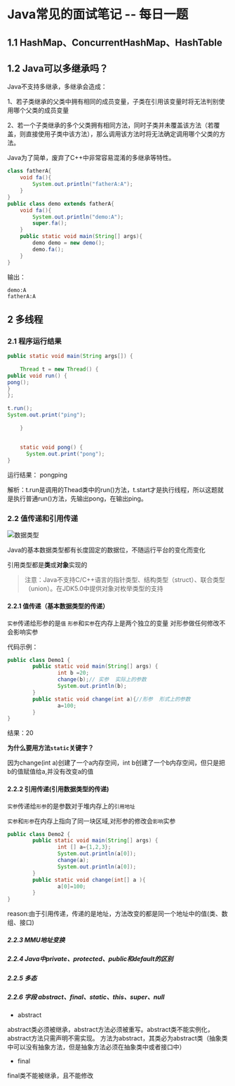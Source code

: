 #  Java常见的面试笔记 -- 每日一题

## 1.1 HashMap、ConcurrentHashMap、HashTable

## 1.2 Java可以多继承吗？
Java不支持多继承，多继承会造成：

1、若子类继承的父类中拥有相同的成员变量，子类在引用该变量时将无法判别使用哪个父类的成员变量

2、若一个子类继承的多个父类拥有相同方法，同时子类并未覆盖该方法（若覆盖，则直接使用子类中该方法），那么调用该方法时将无法确定调用哪个父类的方法。

Java为了简单，废弃了C++中非常容易混淆的多继承等特性。

```java
class fatherA{
    void fa(){
        System.out.println("fatherA:A");
    }
}
public class demo extends fatherA{
    void fa(){
        System.out.println("demo:A");
        super.fa();
    }
    public static void main(String[] args){
        demo demo = new demo();
        demo.fa();
    }
}
```
输出：

```
demo:A
fatherA:A
```


## 2 多线程

### 2.1 程序运行结果

```java
public static void main(String args[]) {
 
    Thread t = new Thread() {
public void run() {
pong();
}
};
 
t.run();
System.out.print("ping");
 
    }
 
    
    static void pong() {
      System.out.print("pong");
}

```

运行结果： pongping

解析：t.run是调用的Thead类中的run()方法，t.start才是执行线程，所以这题就是执行普通run()方法，先输出pong，在输出ping。 

### 2.2 值传递和引用传递

<img src="https://picturestr.oss-cn-shanghai.aliyuncs.com/img/20200713221237.png" align="center"  background-color="white" alt="数据类型">

Java的基本数据类型都有长度固定的数据位，不随运行平台的变化而变化 

引用类型都是**类**或**对象**实现的

> 注意：Java不支持C/C++语言的指针类型、结构类型（struct）、联合类型（union）。在JDK5.0中提供对象对枚举类型的支持

#### 2.2.1 值传递（基本数据类型的传递）

`实参`传递给形参的是`值` `形参`和`实参`在内存上是两个独立的变量
对形参做任何修改不会影响实参

代码示例： 

```java
public class Demo1 {
        public static void main(String[] args) {
                int b =20;
                change(b);// 实参  实际上的参数
                System.out.println(b);
        }
        public static void change(int a){//形参  形式上的参数
                a=100;
        }
}
```
结果：20
 
**为什么要用方法`static`关键字？**

因为change(int a)创建了一个a内存空间，int
b创建了一个b内存空间，但只是把b的值赋值给a,并没有改变a的值

#### 2.2.2 引用传递(引用数据类型的传递)

`实参`传递给`形参`的是参数对于堆内存上的`引用地址`

`实参`和`形参`在内存上指向了同一块区域,对形参的修改会`影响`实参

```java
public class Demo2 {
        public static void main(String[] args) {
                int [] a={1,2,3};
                System.out.println(a[0]);
                change(a);
                System.out.println(a[0]);
        }
        public static void change(int[] a ){
                a[0]=100;
        }
}
```

reason:由于引用传递，传递的是地址，方法改变的都是同一个地址中的值(类、数组、接口)


##### 2.2.3 MMU地址变换

##### 2.2.4 Java中private、protected、public和default的区别

##### 2.2.5 多态

##### 2.2.6 字段 abstract、final、static、this、super、null

+ abstract 

abstract类必须被继承，abstract方法必须被重写。abstract类不能实例化，abstract方法只需声明不需实现。
方法为abstract，其类必为abstract类（抽象类中可以没有抽象方法，但是抽象方法必须在抽象类中或者接口中）

+ final

final类不能被继承，且不能修改

## 